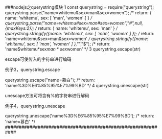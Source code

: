 ###nodejs之querystring模块
1 const querystring = require("querystring");
querystring.parse("name=whitemu&sex=man&sex=women");
/*
return:
{ name: 'whitemu', sex: [ 'man', 'women' ] }
*/
querystring.parse("name=whitemu#sex=man#sex=women","#",null,{maxKeys:2});
/*
return:
{ name: 'whitemu', sex: 'man' }
*/
querystring.stringify({name: 'whitemu', sex: [ 'man', 'women' ] });
/*
return:
'name=whitemu&sex=man&sex=women'
*/
querystring.stringify({name: 'whitemu', sex: [ 'man', 'women' ] },"*","$");
/*
return:
'name$whitemu*sex$man*sex$women'
*/
3 querystring.escape(str)

escape可使传入的字符串进行编码

例子3，querystring.escape

querystring.escape("name=慕白");
/*
return:
'name%3D%E6%85%95%E7%99%BD'
*/
4 querystring.unescape(str)

unescape方法可将含有%的字符串进行解码

例子4，querystring.unescape

querystring.unescape('name%3D%E6%85%95%E7%99%BD');
/*
return:
'name=慕白'
*/
############################################################